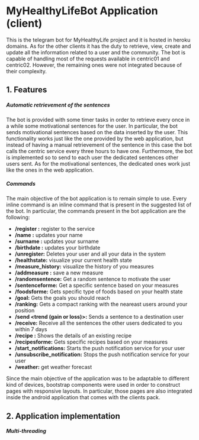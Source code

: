 # MyHealthyLifeBot Application (client)

This is the telegram bot for MyHealthyLife project and it is hosted in heroku domains. As for the other clients it has the duty to retrieve, view, create and update all the information related to a user and the community.
The bot is capable of handling most of the requests available in centric01 and centric02. However, the remaining ones were not integrated because of their complexity.


## 1. Features

##### Automatic retrievement of the sentences

The bot is provided with some timer tasks in order to retrieve every once in a while some motivational sentences for the user.
In particular, the bot sends motivational sentences based on the data inserted by the user.
This functionality works just like the one provided by the web application, but instead of having a manual retrievement of the sentence in this case the bot calls the centric service every three hours to have one.
Furthermore, the bot is implemented so to send to each user the dedicated sentences other users sent. As for the motivational sentences, the dedicated ones work just like the ones in the web application.

##### Commands

The main objective of the bot application is to remain simple to use.
Every inline command is an inline command that is present in the suggested list of the bot.
In particular, the commands present in the bot application are the following:
- **/register <name> <surname> <birthdate>:** register to the service
- **/name <new name>:** updates your name
- **/surname <new surname>:** updates your surname
- **/birthdate <YYYY-MM-DD>:** updates your birthdate
- **/unregister:** Deletes your user and all your data in the system
- **/healthstate:** visualize your current health state
- **/measure_history:** visualize the history of you measures
- **/addmeasure <type> <value>:** save a new measure
- **/randomsentence:** Get a random sentence to motivate the user
- **/sentenceforme:** Get a specific sentence based on your measures
- **/foodsforme:** Gets specific type of foods based on your health state
- **/goal:** Gets the goals you should reach
- **/ranking:** Gets a compact ranking with the neareast users around your position
- **/send <destination user> <type> <trend (gain or loss)>:** Sends a sentence to a destination user
- **/receive:** Receive all the sentences the other users dedicated to you within 7 days
- **/recipe <recipe name>:** Shows the details of an existing recipe
- **/recipesforme:** Gets specific recipes based on your measures
- **/start_notifications:** Starts the push notification service for your user
- **/unsubscribe_notification:** Stops the push notification service for your user
- **/weather:** get weather forecast

Since the main objective of the application was to be adaptable to different kind of devices, bootstrap components were used in order to construct pages with responsive layouts.
In particular, those pages are also integrated inside the android application that comes with the clients pack.

## 2. Application implementation
##### Multi-threading

